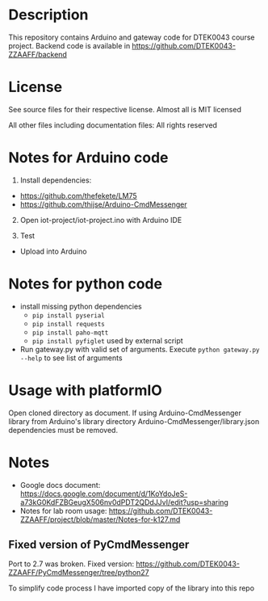 # Description
This repository contains Arduino and gateway code for DTEK0043 course project.
Backend code is available in https://github.com/DTEK0043-ZZAAFF/backend

# License
See source files for their respective license. Almost all is MIT licensed

All other files including documentation files: All rights reserved

# Notes for Arduino code
1) Install dependencies:
 * https://github.com/thefekete/LM75
 * https://github.com/thijse/Arduino-CmdMessenger

2) Open iot-project/iot-project.ino with Arduino IDE

3) Test
 * Upload into Arduino

# Notes for python code
 * install missing python dependencies
   * `pip install pyserial`
   * `pip install requests`
   * `pip install paho-mqtt`
   * `pip install pyfiglet` used by external script
 * Run gateway.py with valid set of arguments. Execute `python gateway.py --help`
   to see list of arguments

# Usage with platformIO
Open cloned directory as document. If using Arduino-CmdMessenger library from
Arduino's library directory Arduino-CmdMessenger/library.json dependencies must
be removed.

# Notes
* Google docs document: https://docs.google.com/document/d/1KoYdoJeS-a73kG0KdFZBGeugX506nv0dPDT2QDdJJvI/edit?usp=sharing
* Notes for lab room usage: https://github.com/DTEK0043-ZZAAFF/project/blob/master/Notes-for-k127.md

## Fixed version of PyCmdMessenger
Port to 2.7 was broken. Fixed version: https://github.com/DTEK0043-ZZAAFF/PyCmdMessenger/tree/python27

To simplify code process I have imported copy of the library into this repo
